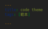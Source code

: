 ```yaml
---
title: code theme
tags: [範本]

---
```


<!--  
here is my theme for dark mode 
its modify strong and mermaid .etc
so ,look by yourself
-->
<style>
/* 全域樣式設定 */
html, body, .ui-content,.navbar {
    background-color: #222; /* 全域背景色 */
    color: #F0F0F0; /* 全域文字色 */
}
.dropdown-menu {
  background: #222;
}
.dropdown-menu li a{
	color: #F0F0F1;
}
/* TOC（目錄）樣式 */
.ui-toc-dropdown {
  /* ... TOC 樣式設定 ... */
	background: #222;
	color:#fff;
}

.ui-toc-dropdown .nav > li > a {
  /* ... TOC 鏈接樣式設定 ... */
	color:#fff;
}

.ui-toc-dropdown .nav > li > a:hover {
  /* ... TOC 鏈接懸停樣式設定 ... */
	color:#fff;
}

.ui-toc-dropdown .nav > .active:focus > a,
.ui-toc-dropdown .nav > .active:hover > a,
.ui-toc-dropdown .nav > .active > a {
  /* ... TOC 鏈接激活樣式設定 ... */
	color:#fff;
}

/* TOC Menu（目錄選單）樣式 */
.ui-toc-dropdown .nav > li > a {
  /* ... TOC Menu 鏈接樣式設定 ... */
	background:#222;
	color:#fff;
}

.ui-toc-dropdown .nav > li > a:hover {
  /* ... TOC Menu 鏈接懸停樣式設定 ... */
	color:#fff;
}

.ui-toc-dropdown .nav > .active:focus > a,
.ui-toc-dropdown .nav > .active:hover > a,
.ui-toc-dropdown .nav > .active > a {
  /* ... TOC Menu 鏈接激活樣式設定 ... */
	color:#fff;
}
	
.markdown-body pre.mermaid {
  background-color: #777;
	border-radius: 13px;
}

/* 表格樣式設定 */
.markdown-body table {
  display: table;
  text-align: left;
  border-collapse: collapse; /* 合併表格邊框 */
  width: 100%; /* 設定表格寬度，可根據需要調整 */
  margin: 0 auto; /* 讓表格置中 */
	margin-bottom: 16px; /* 在表格底部添加 16px 的空行，根據需要調整 */

}

.markdown-body table thead tr {
  background-color: #44475a; /* 表格頭部背景色 */
}

.markdown-body table tr th {
  font-weight: bold;
  border: 1px solid #f8f8f2; /* 表格邊框色 */
  text-align: left;
  margin: 0;
  padding: 6px 13px;
}

.markdown-body table tbody tr {
  border: 1px solid #f8f8f2; /* 表格邊框色 */
  margin: 0;
  padding: 0;
}

.markdown-body table tbody tr:nth-child(2n) {
  background-color: #282a36; /* 表格偶數行背景色 */
}

.markdown-body table tbody tr:nth-child(2n + 1) {
  background-color: #343746; /* 表格奇數行背景色 */
}

.markdown-body table tr td {
  border: 1px solid #f8f8f2; /* 表格邊框色 */
  text-align: left;
  margin: 0;
  padding: 6px 13px;
}

.markdown-body table tr th:first-child,
.markdown-body table tr td:first-child {
  border-left-width: 1px;
}

.markdown-body table tr th:last-child,
.markdown-body table tr td:last-child {
  border-right-width: 1px;
}

/* 標題樣式設定 */
.markdown-body h1,
.markdown-body h2,
.markdown-body h3{
    color: #ddd; /* 標題文字色 */
		
}

.markdown-body h4,
.markdown-body h5,
.markdown-body h6{
	font-weight:750;
}
.markdown-body h1,
.markdown-body h2 {
    border-bottom-color: #ffffff69; /* 標題底線色 */
}

.markdown-body h1 .octicon-link,
.markdown-body h2 .octicon-link,
.markdown-body h3 .octicon-link,
.markdown-body h4 .octicon-link,
.markdown-body h5 .octicon-link,
.markdown-body h6 .octicon-link {
    color: #fff; /* 標題連結色 */
}

/* 圖片樣式設定 */
.markdown-body img {
    background-color: transparent;
}

/* 強調文字樣式設定 */
.markdown-body strong {
    color: #8B85E1; /* 強調文字色 */
}
/*斜體字*/
.markdown-body em {
    color: #f28500; /* 文字色 */
		font-weight:450;
}
.markdown-body em strong {
		font-style: normal; /* 移除斜體 */
    background: #F0F0F1;
    -webkit-background-clip: text;
    color: transparent;
    font-weight: 700;
    font-size: 125%;
}

/* 引用區塊樣式設定 */
.markdown-body blockquote.part.in-view {
    color: #F0F0F0; /* 引用區塊文字色 */
    font-weight: 500; /* 引用區塊文字粗細 */
}


/* 文字底色樣式設定 */
.markdown-body mark {
    border-radius: 4px;
    color: #282a36; /* 文字底色文字色 */
    background-color: #f1fa8c; /* 文字底色背景色 */
		font-weight: 600;
    margin: 0px 2px;
    padding: 0px 4px 1px 4px;
}

/* 詳細內容樣式設定 */
.markdown-body details{
    padding: 5px 10px;
    border: 0px solid #37352f;
    border-radius: 1px;
    background-color: #333333; /* 詳細內容背景色 */
		margin-bottom: 8px;
		border-radius: 8px; /* 設定邊角弧度 */
}

/* 代碼樣式設定 */
.markdown-body code,
.markdown-body tt {
    color: #eee; /* 代碼文字色 */
    background-color: rgba(230, 230, 230, 0.36); /* 代碼背景色 */
}

/* 連結樣式設定 */
a,
.open-files-container li.selected a {
    color: #5EB7E0; /* 連結文字色 */
}
</style>